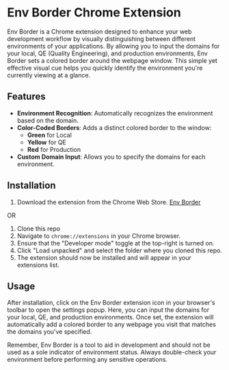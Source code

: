# Env Border Chrome Extension

Env Border is a Chrome extension designed to enhance your web development workflow by visually distinguishing between different environments of your applications. By allowing you to input the domains for your local, QE (Quality Engineering), and production environments, Env Border sets a colored border around the webpage window. This simple yet effective visual cue helps you quickly identify the environment you're currently viewing at a glance.

## Features

- **Environment Recognition**: Automatically recognizes the environment based on the domain.
- **Color-Coded Borders**: Adds a distinct colored border to the window:
  - **Green** for Local
  - **Yellow** for QE
  - **Red** for Production
- **Custom Domain Input**: Allows you to specify the domains for each environment.

## Installation

1. Download the extension from the Chrome Web Store. [Env Border](https://chromewebstore.google.com/detail/env-border/imioapnclmdfnmoaackmnfnkinlojhng)

OR

1. Clone this repo
1. Navigate to `chrome://extensions` in your Chrome browser.
2. Ensure that the "Developer mode" toggle at the top-right is turned on.
3. Click "Load unpacked" and select the folder where you cloned this repo.
4. The extension should now be installed and will appear in your extensions list.

## Usage

After installation, click on the Env Border extension icon in your browser's toolbar to open the settings popup. Here, you can input the domains for your local, QE, and production environments. Once set, the extension will automatically add a colored border to any webpage you visit that matches the domains you've specified.

Remember, Env Border is a tool to aid in development and should not be used as a sole indicator of environment status. Always double-check your environment before performing any sensitive operations.
